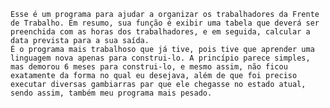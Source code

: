 	Esse é um programa para ajudar a organizar os trabalhadores da Frente de Trabalho. Em resumo, sua função é exibir uma tabela que deverá ser preenchida com as horas dos trabalhadores, e em seguida, calcular a data prevista para a sua saída.
	É o programa mais trabalhoso que já tive, pois tive que aprender uma linguagem nova apenas para construi-lo. A princípio parece simples, mas demorou 6 meses para construi-lo, e mesmo assim, não ficou exatamente da forma no qual eu desejava, além de que foi preciso executar diversas gambiarras par que ele chegasse no estado atual, sendo assim, também meu programa mais pesado.
